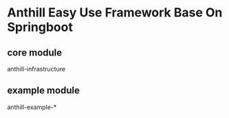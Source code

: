 # Anthill Easy Use Framework Base On Springboot

## core module

anthill-infrastructure

## example module

anthill-example-*